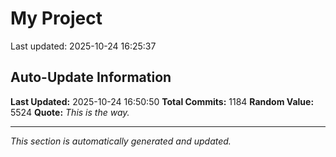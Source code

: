 # My Project


Last updated: 2025-10-24 16:25:37







































































































































































































































































































































































































































































































































































































































































































































































































































































































































































































































































































































































































































































































































































































































































































































































































































## Auto-Update Information

**Last Updated:** 2025-10-24 16:50:50
**Total Commits:** 1184
**Random Value:** 5524
**Quote:** _This is the way._

---
_This section is automatically generated and updated._